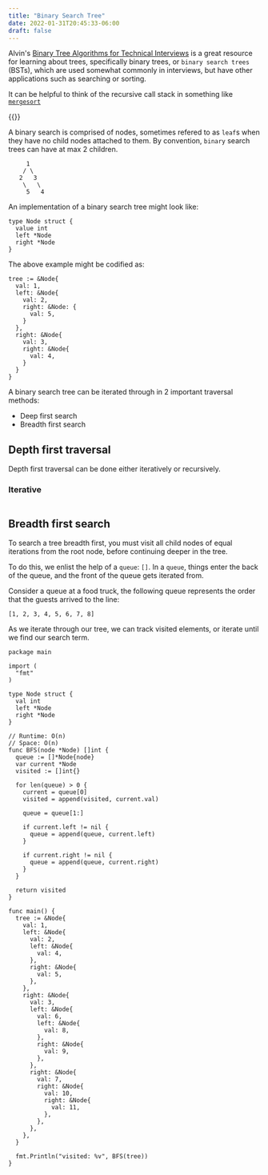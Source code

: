 ```yaml
---
title: "Binary Search Tree"
date: 2022-01-31T20:45:33-06:00
draft: false
---
```



Alvin's [Binary Tree Algorithms for Technical Interviews](https://www.youtube.com/watch?v=fAAZixBzIAI) is a great resource for learning about trees, specifically binary trees, or `binary search trees` (BSTs), which are used somewhat commonly in interviews, but have other applications such as searching or sorting.

It can be helpful to think of the recursive call stack in something like [`mergesort`](../algorithms/mergesort.md)

{{<youtube id="fAAZixBzIAI">}}

A binary search is comprised of nodes, sometimes refered to as `leaf`s when they have no child nodes attached to them. By convention, `binary` search trees can have at max 2 children.

```
     1
    / \
   2   3
    \   \
     5   4
```

An implementation of a binary search tree might look like:

```golang
type Node struct {
  value int
  left *Node
  right *Node
}
```

The above example might be codified as:

```golang
tree := &Node{
  val: 1,
  left: &Node{
    val: 2,
    right: &Node: {
      val: 5,
    }
  },
  right: &Node{
    val: 3,
    right: &Node{
      val: 4,
    }
  }
}
```

A binary search tree can be iterated through in 2 important traversal methods:
- Deep first search
- Breadth first search

## Depth first traversal

Depth first traversal can be done either iteratively or recursively.

### Iterative

```golang

```

## Breadth first search

To search a tree breadth first, you must visit all child nodes of equal iterations from the root node, before continuing deeper in the tree.

To do this, we enlist the help of a `queue`: `[]`. In a `queue`, things enter the back of the queue, and the front of the queue gets iterated from.

Consider a queue at a food truck, the following queue represents the order that the guests arrived to the line:

`[1, 2, 3, 4, 5, 6, 7, 8]`

As we iterate through our tree, we can track visited elements, or iterate until we find our search term.

```golang
package main

import (
  "fmt"
)

type Node struct {
  val int
  left *Node
  right *Node
}

// Runtime: O(n)
// Space: O(n)
func BFS(node *Node) []int {
  queue := []*Node{node}
  var current *Node
  visited := []int{}

  for len(queue) > 0 {
    current = queue[0]
    visited = append(visited, current.val)

    queue = queue[1:]

    if current.left != nil {
      queue = append(queue, current.left)
    }

    if current.right != nil {
      queue = append(queue, current.right)
    }
  }

  return visited
}

func main() {
  tree := &Node{
    val: 1,
    left: &Node{
      val: 2,
      left: &Node{
        val: 4,
      },
      right: &Node{
        val: 5,
      },
    },
    right: &Node{
      val: 3,
      left: &Node{
        val: 6,
        left: &Node{
          val: 8,
        },
        right: &Node{
          val: 9,
        },
      },
      right: &Node{
        val: 7,
        right: &Node{
          val: 10,
          right: &Node{
            val: 11,
          },
        },
      },
    },
  }

  fmt.Println("visited: %v", BFS(tree))
}
```
